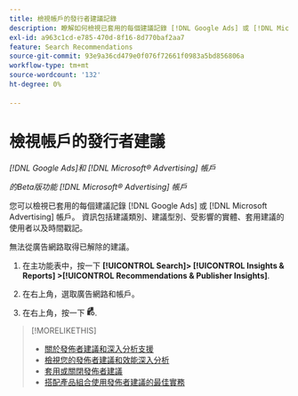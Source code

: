 ```yaml
---
title: 檢視帳戶的發行者建議記錄
description: 瞭解如何檢視已套用的每個建議記錄 [!DNL Google Ads] 或 [!DNL Microsoft Advertising] 帳戶。
exl-id: a963c1cd-e785-470d-8f16-8d770baf2aa7
feature: Search Recommendations
source-git-commit: 93e9a36cd479e0f076f72661f0983a5bd856806a
workflow-type: tm+mt
source-wordcount: '132'
ht-degree: 0%

---
```


# 檢視帳戶的發行者建議

*[!DNL Google Ads]和 [!DNL Microsoft® Advertising] 帳戶*

*的Beta版功能 [!DNL Microsoft® Advertising] 帳戶*

您可以檢視已套用的每個建議記錄 [!DNL Google Ads] 或 [!DNL Microsoft Advertising] 帳戶。 資訊包括建議類別、建議型別、受影響的實體、套用建議的使用者以及時間戳記。

無法從廣告網路取得已解除的建議。

1. 在主功能表中，按一下 **[!UICONTROL Search]> [!UICONTROL Insights & Reports] >[!UICONTROL Recommendations & Publisher Insights]**.

1. 在右上角，選取廣告網路和帳戶。

1. 在右上角，按一下 ![建議記錄](/help/search-social-commerce/assets/recommendations-log-view.png "建議記錄").

>[!MORELIKETHIS]
>
>* [關於發佈者建議和深入分析支援](recommendation-support.md)
>* [檢視您的發佈者建議和效能深入分析](recommendation-view.md)
>* [套用或關閉發佈者建議](recommendation-apply-dismiss.md)
>* [搭配產品組合使用發佈者建議的最佳實務](recommendation-best-practices.md)
